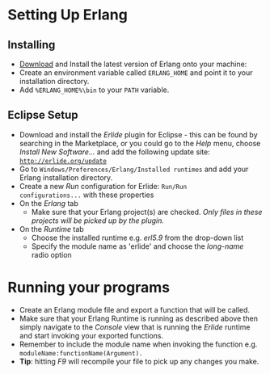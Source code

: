 
# Setting Up Erlang #

## Installing ##

* [Download](http://www.erlang.org/download.html) and Install the latest version of Erlang onto your machine:
* Create an environment variable called <code>ERLANG_HOME</code> and point it to your installation directory.
* Add <code>%ERLANG_HOME%\bin</code> to your <code>PATH</code> variable.

## Eclipse Setup ##

* Download and install the _Erlide_ plugin for Eclipse - this can be found by searching in the Marketplace, or you could go to the _Help_ menu, choose _Install New Software..._ and add the following update site: <code>http://erlide.org/update</code>
* Go to <code>Windows/Preferences/Erlang/Installed runtimes</code> and add your Erlang installation directory.
* Create a new _Run_ configuration for Erlide: <code>Run/Run configurations...</code> with these properties
 * On the _Erlang_ tab 
     * Make sure that your Erlang project(s) are checked.  _Only files in these projects will be picked up by the plugin._
 * On the _Runtime_ tab
     * Choose the installed runtime e.g. _erl5.9_ from the drop-down list
     * Specify the module name as 'erlide' and choose the _long-name_ radio option

# Running your programs #

* Create an Erlang module file and export a function that will be called.
* Make sure that your Erlang Runtime is running as described above then simply navigate to the _Console_ view that is running the _Erlide_ runtime and start invoking your exported functions.  
 * Remember to include the module name when invoking the function e.g. <code>moduleName:functionName(Argument).</code>
 * **Tip**: hitting _F9_ will recompile your file to pick up any changes you make.
